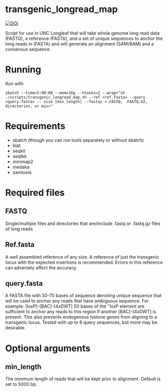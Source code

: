 # transgenic_longread_map

[![DOI](https://zenodo.org/badge/791369050.svg)](https://zenodo.org/doi/10.5281/zenodo.11060915)

Script for use in UNC Longleaf that will take whole genome long read data (FASTQ), a reference (FASTA), and a set of unique sequences to anchor the long reads in (FASTA) and will generate an alignment (SAM/BAM) and a consensus sequence.

# Running

Run with
```
sbatch --time=5:00:00 --mem=16g --ntasks=2 --wrap="sh ./scripts/transgenic_longread_map.sh --ref <ref.fasta> --query <query.fasta> -- size [min_length] --fastqs <.FASTQ, .FASTQ.GZ, directories, or mix>"
```

# Requirements
- sbatch (though you can run tools separately or without sbatch)
- blat
- seqkit
- seqtkk
- minimap2
- medaka
- samtools

# Required files

## FASTQ
Single/multiple files and directories that are/include .fastq or .fastq.gz files of long reads

## Ref.fasta
A well assembled reference of any size. A reference of just the transgenic locus with the expected insertions is recommended. Errors in this reference can adversely affect the accuracy.

## query.fasta
A FASTA file with 50-70 bases of sequence denoting unique sequence that will be used to anchor any reads that have ambiguous sequence. For example: [loxP]-[BAC]-[4xDWT] 50 bases of the "loxP element are sufficient to anchor any reads to this region if another [BAC]-[4xDWT] is present. This also prevents endogenous histone genes from aligning to a transgenic locus. Tested with up to 8 query sequences, but more may be desirable.

# Optional arguments

## min_length
The minimum length of reads that will be kept prior to alignment. Default is set to 5000 bp.
